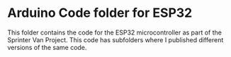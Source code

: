 # Arduino Code folder for ESP32

This folder contains the code for the ESP32 microcontroller as part of the Sprinter Van Project. This code has subfolders where I published different versions of the same code.

